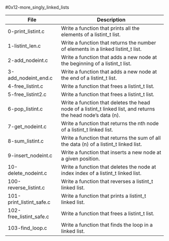 #0x12-more_singly_linked_lists

File|Description
---|---
0-print_listint.c|Write a function that prints all the elements of a listint_t list.
1-listint_len.c|Write a function that returns the number of elements in a linked listint_t list.
2-add_nodeint.c|Write a function that adds a new node at the beginning of a listint_t list.
3-add_nodeint_end.c|Write a function that adds a new node at the end of a listint_t list.
4-free_listint.c|Write a function that frees a listint_t list.
5-free_listint2.c|Write a function that frees a listint_t list.
6-pop_listint.c|Write a function that deletes the head node of a listint_t linked list, and returns the head node’s data (n).
7-get_nodeint.c|Write a function that returns the nth node of a listint_t linked list.
8-sum_listint.c|Write a function that returns the sum of all the data (n) of a listint_t linked list.
9-insert_nodeint.c|Write a function that inserts a new node at a given position.
10-delete_nodeint.c|Write a function that deletes the node at index index of a listint_t linked list.
100-reverse_listint.c|Write a function that reverses a listint_t linked list.
101-print_listint_safe.c|Write a function that prints a listint_t linked list.
102-free_listint_safe.c|Write a function that frees a listint_t list.
103-find_loop.c|Write a function that finds the loop in a linked list.
